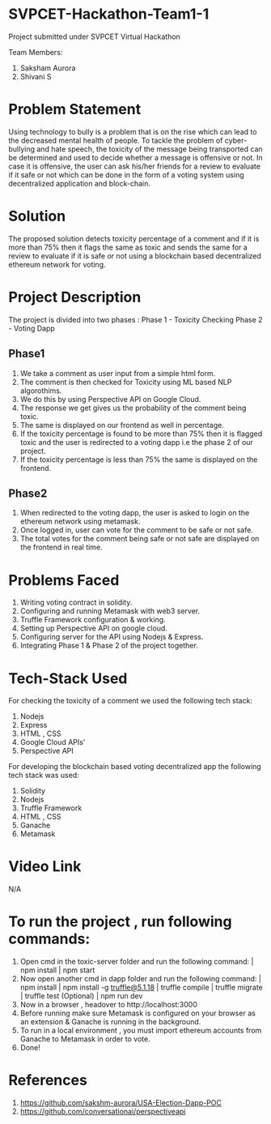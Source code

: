 # SVPCET-Hackathon-Team1-1
Project submitted under SVPCET Virtual Hackathon

Team Members:
1. Saksham Aurora
2. Shivani S

# Problem Statement
Using technology to bully is a problem that is on the rise which can lead 
to the decreased mental health of people. To tackle the problem of 
cyber-bullying and hate speech, the toxicity of the message being 
transported can be determined and used to decide whether a message is 
offensive or not. In case it is offensive, the user can ask his/her friends 
for a review to evaluate if it safe or not which can be done in the form 
of a voting system using decentralized application and block-chain.

# Solution
The proposed solution detects toxicity percentage of a comment and 
if it is more than 75% then it flags the same as toxic and sends the same
for a review to evaluate if it is safe or not using a blockchain based decentralized 
ethereum network for voting.

# Project Description
The project is divided into two phases :
Phase 1 - Toxicity Checking
Phase 2 - Voting Dapp

## Phase1
1. We take a comment as user input from a simple html form.
2. The comment is then checked for Toxicity using ML based NLP algorothims.
3. We do this by using Perspective API on Google Cloud.
4. The response we get gives us the probability of the comment being toxic.
5. The same is displayed on our frontend as well in percentage.
6. If the toxicity percentage is found to be more than 75% then it is flagged toxic and 
    the user is redirected to a voting dapp i.e the phase 2 of our project.
7. If the toxicity percentage is less than 75% the same is displayed on the frontend.

## Phase2
1. When redirected to the voting dapp, the user is asked to login on the
    ethereum network using metamask.
2. Once logged in, user can vote for the comment to be safe or not safe.
3. The total votes for the comment being safe or not safe are displayed on the frontend in real time.

# Problems Faced
1. Writing voting contract in solidity.
2. Configuring and running Metamask with web3 server.
3. Truffle Framework configuration & working.
4. Setting up Perspective API on google cloud.
5. Configuring server for the API using Nodejs & Express.
6. Integrating Phase 1 & Phase 2 of the project together.

# Tech-Stack Used
For checking the toxicity of a comment we used the following tech stack:
1. Nodejs
2. Express
3. HTML , CSS
4. Google Cloud APIs'
5. Perspective API

For developing the blockchain based voting decentralized app the following tech stack was used:
1. Solidity 
2. Nodejs
3. Truffle Framework
4. HTML , CSS
5. Ganache
6. Metamask

# Video Link
N/A

# To run the project , run following commands:
1. Open cmd in the toxic-server folder and run the following command:
        | npm install
        | npm start
2. Now open another cmd in dapp folder and run the following command:
        | npm install
        | npm install -g truffle@5.1.18
        | truffle compile
        | truffle migrate
        | truffle test (Optional)
        | npm run dev
 3. Now in a browser , headover to http://localhost:3000
 4. Before running make sure Metamask is configured on your browser as an extension
    & Ganache is running in the background.
 5. To run in a local environment , you must import ethereum accounts from Ganache to Metamask 
    in order to vote.
 6. Done!

# References
1. https://github.com/sakshm-aurora/USA-Election-Dapp-POC
2. https://github.com/conversationai/perspectiveapi
